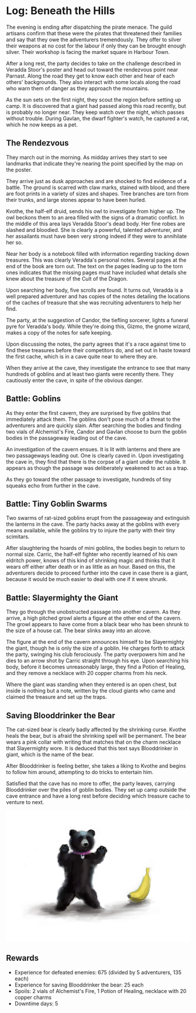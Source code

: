 # Log: Beneath the Hills

The evening is ending after dispatching the pirate menace. The guild artisans confirm that these were the pirates that
threatened their families and say that they owe the adventurers tremendously. They offer to silver their weapons at no
cost for the labour if only they can be brought enough silver. Their workshop is facing the market square in Harbour
Town.

After a long rest, the party decides to take on the challenge described in Veradda Stoor's poster and head out toward
the rendezvous point near Parnast. Along the road they get to know each other and hear of each others' backgrounds. They
also interact with some locals along the road who warn them of danger as they approach the mountains.

As the sun sets on the first night, they scout the region before setting up camp. It is discovered that a giant had
passed along this road recently, but is probably no longer near. They keep watch over the night, which passes without
trouble. During Gavlan, the dwarf fighter's watch, he captured a rat, which he now keeps as a pet.

## The Rendezvous

They march out in the morning. As midday arrives they start to see landmarks that indicate they're nearing the point
specified by the map on the poster.

They arrive just as dusk approaches and are shocked to find evidence of a battle. The ground is scarred with claw marks,
stained with blood, and there are foot prints in a variety of sizes and shapes. Tree branches are torn from their 
trunks, and large stones appear to have been hurled.

Kvothe, the half-elf druid, sends his owl to investigate from higher up. The owl beckons them to an area filled with the
signs of a dramatic conflict. In the middle of this area lays Veradda Stoor's dead body. Her fine robes are slashed and 
bloodied. She is clearly a powerful, talented adventurer, and her assailants must have been very strong indeed if they
were to annihilate her so.

Near her body is a notebook filled with information regarding tracking down treasures. This was clearly Veradda's 
personal notes. Several pages at the end of the book are torn out. The text on the pages leading up to the torn ones
indicates that the missing pages must have included what details she knew about the treasure of the Cult of the Dragon.

Upon searching her body, five scrolls are found. It turns out, Veradda is a well prepared adventurer and has copies of
the notes detailing the locations of the caches of treasure that she was recruiting adventurers to help her find.

The party, at the suggestion of Candor, the tiefling sorcerer, lights a funeral pyre for Veradda's body. While they're
doing this, Gizmo, the gnome wizard, makes a copy of the notes for safe keeping.

Upon discussing the notes, the party agrees that it's a race against time to find these treasures before their
competitors do, and set out in haste toward the first cache, which is in a cave quite near to where they are.

When they arrive at the cave, they investigate the entrance to see that many hundreds of goblins and at least two
giants were recently there. They cautiously enter the cave, in spite of the obvious danger.

## Battle: Goblins

As they enter the first cavern, they are surprised by five goblins that immediately attack them. The goblins don't pose
much of a threat to the adventurers and are quickly slain. After searching the bodies and finding two vials of
Alchemist's Fire, Candor and Gavlan choose to burn the goblin bodies in the passageway leading out of the cave.

An investigation of the cavern ensues. It is lit with lanterns and there are two passageways leading out. One is clearly
caved in. Upon investigating the cave in, they find that there is the corpse of a giant under the rubble. It appears as 
though the passage was deliberately weakened to act as a trap.

As they go toward the other passage to investigate, hundreds of tiny squeaks echo from further in the cave.

## Battle: Tiny Goblin Swarms

Two swarms of rat-sized goblins erupt from the passageway and extinguish the lanterns in the cave. The party hacks away
at the goblins with every means available, while the goblins try to injure the party with their tiny scimitars.

After slaughtering the hoards of mini goblins, the bodies begin to return to normal size. Carric, the half-elf fighter 
who recently learned of his own eldritch power, knows of this kind of shrinking magic and thinks that it wears off 
either after death or in as little as an hour. Based on this, the adventurers decide to proceed further into the cave in
case there is a giant, because it would be much easier to deal with one if it were shrunk.

## Battle: Slayermighty the Giant

They go through the unobstructed passage into another cavern. As they arrive, a high pitched growl alerts a figure at
the other end of the cavern. The growl appears to have come from a black bear who has been shrunk to the size of a house
cat. The bear slinks away into an alcove.

The figure at the end of the cavern announces himself to be Slayermighty the giant, though he is only the size of a 
goblin. He charges forth to attack the party, swinging his club ferociously. The party overpowers him and he dies to an
arrow shot by Carric straight through his eye. Upon searching his body, before it becomes unreasonably large, they find
a Potion of Healing, and they remove a necklace with 20 copper charms from his neck.

Where the giant was standing when they entered is an open chest, but inside is nothing but a note, written by the cloud
giants who came and claimed the treasure and set up the traps.

## Saving Blooddrinker the Bear

The cat-sized bear is clearly badly affected by the shrinking curse. Kvothe heals the bear, but is afraid the shrinking
spell will be permanent. The bear wears a pink collar with writing that matches that on the charm necklace that 
Slayermighty wore. It is deduced that this text says Blooddrinker in giant, which is the name of the bear.

After Blooddrinker is feeling better, she takes a liking to Kvothe and begins to follow him around, attempting to do
tricks to entertain him.

Satisfied that the cave has no more to offer, the party leaves, carrying Blooddrinker over the piles of goblin bodies.
They set up camp outside the cave entrance and have a long rest before deciding which treasure cache to venture to next.

![Blooddrinker the bear](2017-05-03%20Blooddrinker%20the%20bear.jpg)

## Rewards

- Experience for defeated enemies: 675 (divided by 5 adventurers, 135 each)
- Experience for saving Blooddrinker the bear: 25 each
- Spoils: 2 vials of Alchemist's Fire, 1 Potion of Healing, necklace with 20 copper charms
- Downtime days: 5
